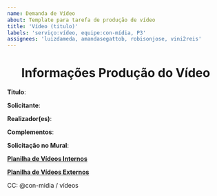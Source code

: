```yaml
---
name: Demanda de Vídeo
about: Template para tarefa de produção de vídeo
title: 'Vídeo (titulo)'
labels: 'serviço:vídeo, equipe:con-mídia, P3'
assignees: 'luizdameda, amandasegattob, robisonjose, vini2reis'
---
```


<h1 align="center" >Informações Produção do Vídeo</h1>

**Titulo**:

**Solicitante**:

**Realizador(es)**:

**Complementos**:

**Solicitação no Mural**:


**[Planilha de Vídeos Internos](https://docs.google.com/spreadsheets/d/1b7sNcCTQxXXZr4FtC6GtYyAxpd3cPin3ZjUeckLphOI/edit?usp=sharing)**

**[Planilha de Vídeos Externos](https://docs.google.com/spreadsheets/d/17fyR7tVs16PX9SGJ8ghkU4jM8W9UoSqlCE3hm2FrOzk/edit?usp=sharing)**

CC: @con-midia / vídeos
